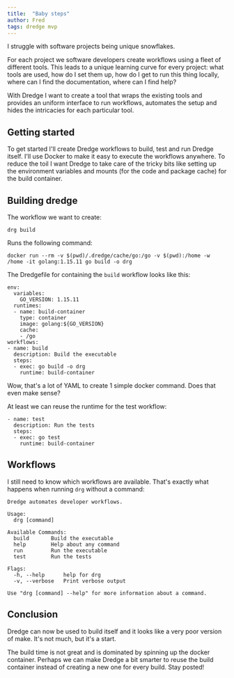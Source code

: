 ```yaml
---
title:  "Baby steps"
author: Fred
tags: dredge mvp
---
```


I struggle with software projects being unique snowflakes.

For each project we software developers create workflows using a fleet of different tools. This leads to a unique learning curve for every project: what tools are used, how do I set them up, how do I get to run this thing locally, where can I find the documentation, where can I find help?

With Dredge I want to create a tool that wraps the existing tools and provides an uniform interface to run workflows, automates the setup and hides the intricacies for each particular tool.

## Getting started

To get started I'll create Dredge workflows to build, test and run Dredge itself. I'll use Docker to make it easy to execute the workflows anywhere. To reduce the toil I want Dredge to take care of the tricky bits like setting up the environment variables and mounts (for the code and package cache) for the build container.

## Building dredge

The workflow we want to create:
```
drg build
```

Runs the following command:
```
docker run --rm -v $(pwd)/.dredge/cache/go:/go -v $(pwd):/home -w /home -it golang:1.15.11 go build -o drg
```

The Dredgefile for containing the `build` workflow looks like this:
```
env:
  variables:
    GO_VERSION: 1.15.11
  runtimes:
  - name: build-container
    type: container
    image: golang:${GO_VERSION}
    cache:
    - /go
workflows:
- name: build
  description: Build the executable
  steps:
  - exec: go build -o drg
    runtime: build-container
```

Wow, that's a lot of YAML to create 1 simple docker command. Does that even make sense?

At least we can reuse the runtime for the test workflow:
```
- name: test
  description: Run the tests
  steps:
  - exec: go test
    runtime: build-container
```

## Workflows

I still need to know which workflows are available. That's exactly what happens when running `drg` without a command:

```
Dredge automates developer workflows.

Usage:
  drg [command]

Available Commands:
  build       Build the executable
  help        Help about any command
  run         Run the executable
  test        Run the tests

Flags:
  -h, --help      help for drg
  -v, --verbose   Print verbose output

Use "drg [command] --help" for more information about a command.
```

## Conclusion

Dredge can now be used to build itself and it looks like a very poor version of make. It's not much, but it's a start.

The build time is not great and is dominated by spinning up the docker container. Perhaps we can make Dredge a bit smarter to reuse the build container instead of creating a new one for every build. Stay posted!
